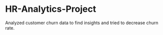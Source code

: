 # HR-Analytics-Project
Analyzed customer churn data to find insights and tried to decrease churn rate. 
